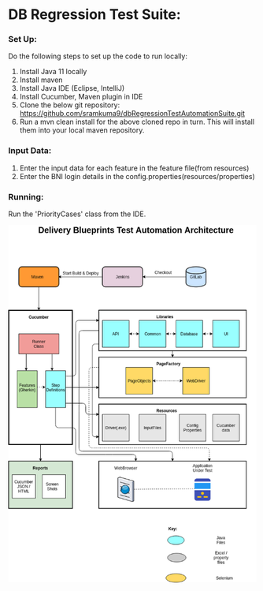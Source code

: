 # DB Regression Test Suite:

### Set Up:
Do the following steps to set up the code to run locally:

1) Install Java 11 locally
2) Install maven
3) Install Java IDE (Eclipse, IntelliJ)
4) Install Cucumber, Maven plugin in IDE
5) Clone the below git repository:
https://github.com/sramkuma9/dbRegressionTestAutomationSuite.git
6) Run a mvn clean install for the above cloned repo in turn. This will install them into your local maven repository.

### Input Data:
1) Enter the input data for each feature in the feature file(from resources) 
2) Enter the BNI login details in the config.properties(resources/properties)

### Running:
Run the 'PriorityCases' class from the IDE.


![Screenshot](dBTestAutomationArchitecture.png)